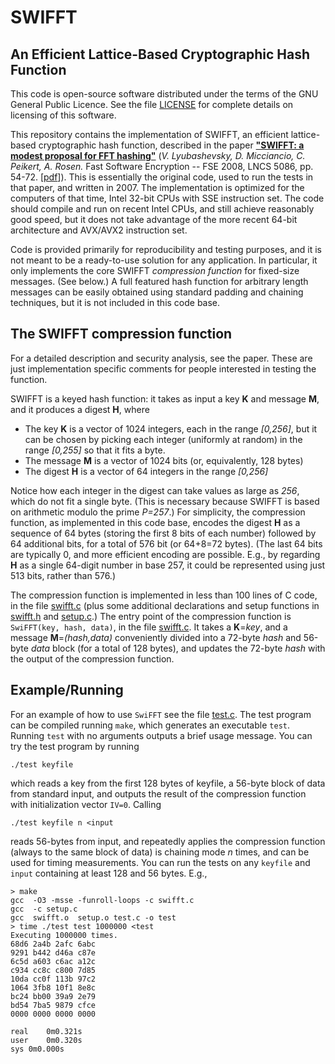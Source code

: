 # SWIFFT
## An Efficient Lattice-Based Cryptographic Hash Function

This code is open-source software distributed under the terms of the GNU General Public Licence. 
See the file [LICENSE](LICENSE) for complete details on licensing of this software.

This repository contains the implementation of SWIFFT, 
an efficient lattice-based cryptographic hash function, described in the paper 
[**"SWIFFT: a modest proposal for FFT hashing"**](http://dx.doi.org/10.1007/978-3-540-71039-4_4) 
(*V. Lyubashevsky, D. Micciancio, C. Peikert, A. Rosen.* Fast Software Encryption -- FSE 2008, LNCS 5086, pp. 54-72. [[pdf](http://cseweb.ucsd.edu/~daniele/papers/SWIFFT.pdf)]).
This is essentially the original code, used to run the tests in that paper, and written in 2007.
The implementation is optimized for the computers of that time, 
Intel 32-bit CPUs with SSE instruction set. 
The code should compile and run on recent Intel CPUs, and still achieve reasonably good speed, 
but it does not take advantage of the more recent 64-bit architecture and AVX/AVX2 instruction set. 

Code is provided primarily for reproducibility and testing purposes, and it is not meant to be 
a ready-to-use solution for any application. In particular, it only implements the core 
SWIFFT *compression function* for fixed-size messages. (See below.)
A full featured hash function for arbitrary length messages can be easily obtained 
using standard padding and chaining techniques, but it is not included in this code base.

## The SWIFFT compression function 

For a detailed description and security analysis, see the paper. 
These are just implementation specific comments for people interested in testing the function.

SWIFFT is a keyed hash function: it takes as input a key **K** and message **M**, and it produces 
a digest **H**, where

 - The key **K** is a vector of 1024 integers, each in the range *[0,256]*, 
   but it can be chosen by picking each integer (uniformly at random)
   in the range *[0,255]* so that it fits a byte.
 - The message **M** is a vector of 1024 bits (or, equivalently, 128 bytes)
 - The digest **H** is a vector of 64 integers in the range *[0,256]*

Notice how each integer in the digest can take values as large as *256*, which do not fit 
a single byte. (This is necessary because SWIFFT is based on arithmetic modulo the prime
*P=257*.) 
For simplicity, the compression function, as implemented in this code base, encodes the 
digest **H** as a sequence 
of 64 bytes (storing the first 8 bits of each number) followed by 64 additional bits, for a total 
of 576 bit (or 64+8=72 bytes). 
(The last 64 bits are typically 0, and more efficient encoding are possible. 
E.g., by regarding **H** as a single 64-digit number in base 257, it could be represented using 
just 513 bits, rather than 576.)

The compression function is implemented in less than 100 lines of C code, 
in the file [swifft.c](swifft.c) (plus some additional declarations and setup functions in 
[swifft.h](swifft.h) and [setup.c](setup.c).)
The entry point of the compression function is `SwiFFT(key, hash, data)`,
in the file [swifft.c](swifft.c).
It takes a **K**=*key*, and a message **M**=*(hash,data)* conveniently divided into 
a 72-byte *hash* and 56-byte *data* block (for a total of 128 bytes), and 
updates the 72-byte *hash* with the output of the compression function.

## Example/Running

For an example of how to use `SwiFFT` see the file [test.c](test.c). 
The test program can be compiled running `make`, which generates an executable `test`.
Running `test` with no arguments outputs a brief usage message.
You can try the test program by running 

```
./test keyfile
```

which reads a key from the first 128 bytes of keyfile, a 56-byte block of data from standard input,
and outputs the result of the compression function with initialization vector `IV=0`.
Calling 

```
./test keyfile n <input
```

reads 56-bytes from input, and repeatedly applies the compression function 
(always to the same block of data) is chaining mode *n* times, and can be used for 
timing measurements. You can run the tests on any `keyfile` and `input` containing at least 
128 and 56 bytes. E.g., 

```
> make  
gcc  -O3 -msse -funroll-loops -c swifft.c  
gcc  -c setup.c  
gcc  swifft.o  setup.o test.c -o test  
> time ./test test 1000000 <test  
Executing 1000000 times.  
68d6 2a4b 2afc 6abc  
9291 b442 d46a c87e  
6c5d a603 c6ac a12c  
c934 cc8c c800 7d85  
10da cc0f 113b 97c2  
1064 3fb8 10f1 8e8c  
bc24 bb00 39a9 2e79  
bd54 7ba5 9879 cfce  
0000 0000 0000 0000  
   
real	0m0.321s  
user	0m0.320s  
sys	0m0.000s  
```





